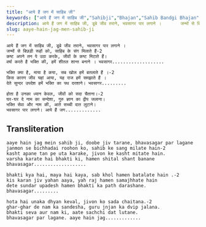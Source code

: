 ```yaml
---
title: "आये हैं जग में साहिब जी"
keywords: ["आये हैं जग में साहिब जी","Sahibji","Bhajan","Sahib Bandgi Bhajan","Sant Kabir Bhajan","bhajan lyrics","साहिब बंदगी भजन","भजन"]
description: आये हैं जग में साहिब जी, डूबे जीव तराने, भवसागर पार लगाने ।       जन्मों से बिछड़ी रूहों को, साहिब के संग मिलाते हैं-2       कष्ट अपने तन पे उठा करक
slug: aaye-hain-jag-men-sahib-ji
---
```


  
    आये हैं जग में साहिब जी, डूबे जीव तराने, भवसागर पार लगाने ।  
    जन्मों से बिछड़ी रूहों को, साहिब के संग मिलाते हैं-2  
    कष्ट अपने तन पे उठा करके, जीवों के कष्ट मिटाते हैं।  
    वर्षा करते है भक्ति की, हमें शीतल शान्त बनाने । भवसागर...................  
  
    भक्ति क्या है, माया है कया, सब खोल हमें बतलाते हैं ।-2  
    किस कारण जीव यहां आया, यह राज हमें समझाते हैं ।  
    देते सुन्दर उपदेश हमें भक्ति का पथ दरशाने। भवसागर.........  
  
    होता है उनका ध्यान केवल, जीवों को सदा चैताना।-2  
    घर-घर दे नाम का सन्देशा, गुरु ज्ञान का द्वीप जलाना।  
    भक्ति सेवा और नाम की, आते सच्ची दात लुटाने।  
    भवसागर पार लगाने। आये हैं जग.............  


## Transliteration

  
    aaye hain jag mein sahib ji, doobe jiv tarane, bhavasagar par lagane  
    janmon se bichhadai roohon ko, sahib ke sang milate hain-2  
    kasht apane tan pe uta karake, jivon ke kasht mitate hain.  
    varsha karate hai bhakti ki, hamen shital shant banane bhavasagar...................  
  
    bhakti kya hai, maya hai kaya, sab khol hamen batalate hain .-2  
    kis karan jiv yahan aaya, yah raj hamen samajhhate hain  
    dete sundar upadesh hamen bhakti ka path darashane. bhavasagar.........  
  
    hota hai unaka dhyan keval, jivon ko sada chaitana.-2  
    ghar-ghar de nam ka sandesha, guru jnjan ka dvip jalana.  
    bhakti seva aur nam ki, aate sachchi dat lutane.  
    bhavasagar par lagane. aaye hain jag.............  

  